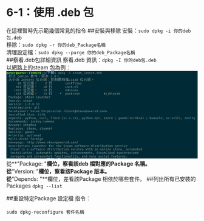 # 6-1：使用 .deb 包
在這裡暫時先示範幾個常見的指令
##安裝與移除
安裝：```sudo dpkg -i 你的deb包.deb```<br/>
移除：```sudo dpkg -r 你的deb_Package名稱```<br/>
清理設定檔：```sudo dpkg --purge 你的deb_Package名稱```<br/>
##察看.deb包詳細資訊
察看.deb 資訊：```dpkg -I 你的deb包.deb```<br/>
以網路上的steam 包為例：<br/>
![](images/DEB_info.png)
從**"Package: "**欄位，察看該deb 檔對應的Package 名稱。<br/>
從**"Version: "**欄位，察看該Package 版本。<br/>
從**"Depends: "**欄位，差看該Package 相依於哪些套件。
##列出所有已安裝的Packages 
```dpkg --list```<br/>

##重設特定Package 設定檔
指令：<br/><br/>
```sudo dpkg-reconfigure 套件名稱```